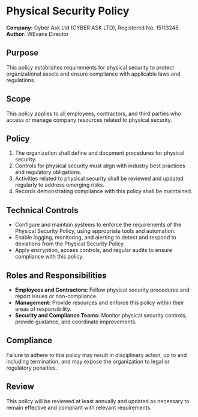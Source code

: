 # Physical Security Policy

**Company:** Cyber Ask Ltd (CYBER ASK LTD), Registered No. 15113248  
**Author:** WEvans Director

## Purpose

This policy establishes requirements for physical security to protect organizational assets and ensure compliance with applicable laws and regulations.

## Scope

This policy applies to all employees, contractors, and third parties who access or manage company resources related to physical security.

## Policy

1. The organization shall define and document procedures for physical security.
2. Controls for physical security must align with industry best practices and regulatory obligations.
3. Activities related to physical security shall be reviewed and updated regularly to address emerging risks.
4. Records demonstrating compliance with this policy shall be maintained.

## Technical Controls

- Configure and maintain systems to enforce the requirements of the Physical Security Policy, using appropriate tools and automation.
- Enable logging, monitoring, and alerting to detect and respond to deviations from the Physical Security Policy.
- Apply encryption, access controls, and regular audits to ensure compliance with this policy.

## Roles and Responsibilities

- **Employees and Contractors:** Follow physical security procedures and report issues or non-compliance.
- **Management:** Provide resources and enforce this policy within their areas of responsibility.
- **Security and Compliance Teams:** Monitor physical security controls, provide guidance, and coordinate improvements.

## Compliance

Failure to adhere to this policy may result in disciplinary action, up to and including termination, and may expose the organization to legal or regulatory penalties.

## Review

This policy will be reviewed at least annually and updated as necessary to remain effective and compliant with relevant requirements.
